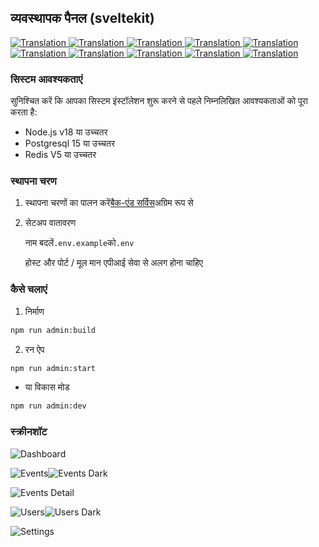## व्यवस्थापक पैनल (sveltekit)

<a href="./admin-panel.md">
  <img alt="Translation" src="https://img.shields.io/badge/Bahasa_Indonesia-blue?style=for-the-badge&logo=googletranslate&logoColor=blue&labelColor=white">
</a>
<a href="./admin-panel.en.md">
  <img alt="Translation" src="https://img.shields.io/badge/English-blue?style=for-the-badge&logo=googletranslate&logoColor=blue&labelColor=white">
</a>
<a href="./admin-panel.zh-CN.md">
  <img alt="Translation" src="https://img.shields.io/badge/简体中文-blue?style=for-the-badge&logo=googletranslate&logoColor=blue&labelColor=white">
</a>
<a href="./admin-panel.ja.md">
  <img alt="Translation" src="https://img.shields.io/badge/日本語-blue?style=for-the-badge&logo=googletranslate&logoColor=blue&labelColor=white">
</a>
<a href="./admin-panel.ar.md">
  <img alt="Translation" src="https://img.shields.io/badge/Arabic_عربي-blue?style=for-the-badge&logo=googletranslate&logoColor=blue&labelColor=white">
</a>
<a href="./admin-panel.pt.md">
  <img alt="Translation" src="https://img.shields.io/badge/Português-blue?style=for-the-badge&logo=googletranslate&logoColor=blue&labelColor=white">
</a>
<a href="./admin-panel.es.md">
  <img alt="Translation" src="https://img.shields.io/badge/Español-blue?style=for-the-badge&logo=googletranslate&logoColor=blue&labelColor=white">
</a>
<a href="./admin-panel.fr.md">
  <img alt="Translation" src="https://img.shields.io/badge/Français-blue?style=for-the-badge&logo=googletranslate&logoColor=blue&labelColor=white">
</a>
<a href="./admin-panel.vi.md">
  <img alt="Translation" src="https://img.shields.io/badge/Tiếng_Việt-blue?style=for-the-badge&logo=googletranslate&logoColor=blue&labelColor=white">
</a>
<a href="./admin-panel.hi.md">
  <img alt="Translation" src="https://img.shields.io/badge/Hindi_हिंदी-blue?style=for-the-badge&logo=googletranslate&logoColor=blue&labelColor=white">
</a>

### सिस्टम आवश्यकताएं

सुनिश्चित करें कि आपका सिस्टम इंस्टॉलेशन शुरू करने से पहले निम्नलिखित आवश्यकताओं को पूरा करता है:

-   Node.js v18 या उच्चतर
-   Postgresql 15 या उच्चतर
-   Redis V5 या उच्चतर

### स्थापना चरण

1.  स्थापना चरणों का पालन करें[बैक-एंड सर्विस](api-service.md)अग्रिम रूप से

2.  सेटअप वातावरण

    नाम बदलें`.env.example`को`.env`

    होस्ट और पोर्ट / मूल मान एपीआई सेवा से अलग होना चाहिए

### कैसे चलाएं

1.  निर्माण

```bash
npm run admin:build
```

2.  रन ऐप

```bash
npm run admin:start
```

-   या विकास मोड

```bash
npm run admin:dev
```

### स्क्रीनशॉट

![Dashboard](/assets/admin/dashboard.png)

![Events](/assets/admin/events.png)![Events Dark](/assets/admin/events-dark.png)

![Events Detail](/assets/admin/event-detail.png)

![Users](/assets/admin/users.png)![Users Dark](/assets/admin/users-dark.png)

![Settings](/assets/admin/settings.png)
